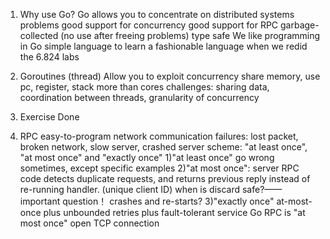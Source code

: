 1. Why use Go?
 Go allows you to concentrate on distributed systems problems
    good support for concurrency
    good support for RPC
    garbage-collected (no use after freeing problems)
    type safe
  We like programming in Go
    simple language to learn
    a fashionable language when we redid the 6.824 labs

2. Goroutines (thread)
  Allow you to exploit concurrency
  share memory, use pc, register, stack
  more than cores
  challenges: sharing data, coordination between threads, granularity of concurrency

3. Exercise  Done

4. RPC
  easy-to-program network communication
  failures: lost packet, broken network, slow server, crashed server
  scheme: "at least once", "at most once" and "exactly once"
	1)"at least once" go wrong sometimes, except specific examples
	2)"at most once": server RPC code detects duplicate requests, and returns previous reply instead of re-running handler. (unique client ID)
	when is discard safe?——important question！
	crashes and re-starts?
	3)"exactly once" at-most-once plus unbounded retries plus fault-tolerant service
  Go RPC is "at most once" open TCP connection
